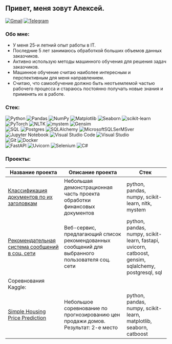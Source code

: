 ## Привет, меня зовут Алексей.

[![Gmail](https://img.shields.io/badge/Gmail-%23316192.svg?style=for-the-badge&logo=gmail&logoColor=white)](mailto:smirnovalexey.val@gmail.com)
[![Telegram](https://img.shields.io/badge/Telegram-blue?logo=telegram&logoColor=white&style=for-the-badge)](https://t.me/Alexey_V_Smirnov)  

### Обо мне:
- У меня 25-и летний опыт работы в IT.
- Последние 5 лет занимаюсь обработкой больших объемов данных заказчиков.
- Активно использую методы машинного обучения для решения задач заказчиков.
- Машинное обучение считаю наиболее интересным и перспективным для меня направлением.
- Считаю, что самообучение должно быть неотъемлемой частью рабочего процесса и стараюсь постоянно получать новые знания и применять их в работе.
### Стек:
![Python](https://img.shields.io/badge/python-3670A0?style=for-the-badge&logo=python&logoColor=ffdd54)
![Pandas](https://img.shields.io/badge/pandas-%23150458.svg?style=for-the-badge&logo=pandas&logoColor=white)
![NumPy](https://img.shields.io/badge/numpy-%23013243.svg?style=for-the-badge&logo=numpy&logoColor=white)
![Matplotlib](https://img.shields.io/badge/Matplotlib-%23ffffff.svg?style=for-the-badge&logo=Matplotlib&logoColor=black)
![Seaborn](https://img.shields.io/badge/seaborn-33aaaa?style=for-the-badge) 
![scikit-learn](https://img.shields.io/badge/scikit--learn-%23F7931E.svg?style=for-the-badge&logo=scikit-learn&logoColor=white)
![PyTorch](https://img.shields.io/badge/PyTorch-%23EE4C2C.svg?style=for-the-badge&logo=PyTorch&logoColor=white)
![NLTK](https://img.shields.io/badge/NLTK-f2f2f2?style=for-the-badge)
![mystem](https://img.shields.io/badge/mystem-e61e00?style=for-the-badge)
![Gensim](https://img.shields.io/badge/gensim-5325b3?style=for-the-badge)<br>
![SQL](https://img.shields.io/badge/SQL-white?logo=SQL&s&style=for-the-badge)
![Postgres](https://img.shields.io/badge/postgres-%23316192.svg?style=for-the-badge&logo=postgresql&logoColor=white)
![SQLAlchemy](https://img.shields.io/badge/SQL_Alchemy-555555?style=for-the-badge)
![MicrosoftSQLSerMSver](https://img.shields.io/badge/Microsoft%20SQL%20Server-CC2927?style=for-the-badge&logo=microsoft%20sql%20server&logoColor=white)<br>
![Jupyter Notebook](https://img.shields.io/badge/jupyter-%23FA0F00.svg?style=for-the-badge&logo=jupyter&logoColor=white)
![Visual Studio Code](https://img.shields.io/badge/Visual%20Studio%20Code-0078d7.svg?style=for-the-badge&logo=visual-studio-code&logoColor=white)
![Visual Studio](https://img.shields.io/badge/Visual%20Studio-5C2D91.svg?style=for-the-badge&logo=visual-studio&logoColor=white)<br>
![Git](https://img.shields.io/badge/git-%23F05033.svg?style=for-the-badge&logo=git&logoColor=white)
![Docker](https://img.shields.io/badge/docker-%230db7ed.svg?style=for-the-badge&logo=docker&logoColor=white)<br>
![FastAPI](https://img.shields.io/badge/FastAPI-005571?style=for-the-badge&logo=fastapi)
![Uvicorn](https://img.shields.io/badge/uvicorn-9bdbf0?style=for-the-badge)
![Selenium](https://img.shields.io/badge/-selenium-%43B02A?style=for-the-badge&logo=selenium&logoColor=white)
![C#](https://img.shields.io/badge/c%23-%23239120.svg?style=for-the-badge&logo=csharp&logoColor=white)

<!-- ![MySQL](https://img.shields.io/badge/mysql-4479A1.svg?style=for-the-badge&logo=mysql&logoColor=white) -->
<!-- ![SQLite](https://img.shields.io/badge/sqlite-%2307405e.svg?style=for-the-badge&logo=sqlite&logoColor=white) -->
<!-- ![PyCharm](https://img.shields.io/badge/pycharm-143?style=for-the-badge&logo=pycharm&logoColor=black&color=black&labelColor=green) -->
<!-- ![Vim](https://img.shields.io/badge/VIM-%2311AB00.svg?style=for-the-badge&logo=vim&logoColor=white) -->
<!-- PySpark -->
<!-- Redash -->



### Проекты:
|Название проекта|Описание проекта| Стек|
|----------------|----------------|-----|
|[Классификация документов по их заголовкам](https://github.com/AlexeyVSmirnov/documents-classification)|Небольшая демонстрационная часть проекта обработки финансовых документов|python, pandas, numpy, scikit-learn, nltk, mystem|
|[Рекомендательная система сообщений в соц. сети](https://github.com/AlexeyVSmirnov/social-network-posts-recommendation-system)|Веб-сервис, предлагающий список рекомендованных сообщений для выбранного пользователя соц. сети|python, pandas, numpy, scikit-learn, fastapi, uvicorn, catboost, gensim, sqlalchemy, postgresql, sql|
|Соревнования Kaggle:|
|[Simple Housing Price Prediction](https://github.com/AlexeyVSmirnov/kaggle/tree/main/simple_housing_price_prediction)|Небольшое соревнование по прогнозированию цен продажи домов. Результат: 2-е место|python, pandas, numpy, scikit-learn, matplotlib, seaborn, catboost|
